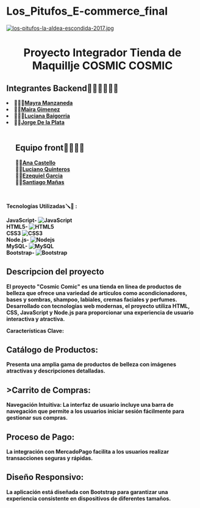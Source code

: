 # Los_Pitufos_E-commerce_final
[![los-pitufos-la-aldea-escondida-2017.jpg](https://i.postimg.cc/k4kMv3zn/los-pitufos-la-aldea-escondida-2017.jpg)](https://postimg.cc/xJ3S9797)
<h1 align="center">Proyecto Integrador Tienda de Maquillje COSMIC COSMIC</h1>


<h2> Integrantes 
    Backend👨🏽‍🔧👩🏽‍🔧</h2>
<li><b>👩🏽‍💻<a href="https://github.com/mayhrina30)">Mayra Manzaneda</a></b></li>
<li><b>👩‍💻<a href="https://github.com/mairaggimenez">Maira Gimenez</a></b></li>
<li><b>👩🏻‍💻<a href="https://github.com/LucianaBaigorria">Luciana Baigorria</a></b></li>
 <li><b>👨‍💻<a href="https://github.com/jorolio">Jorge De la Plata</a></b></li>

<br> 
<ul style="list-style-type: none;">
    <h2>Equipo front👨‍🎨👩‍🎨 </h2>

<li><b>👩‍💻<a href="https://github.com/anacastello19">Ana Castello</a></b></li>
<li><b>👨‍💻<a href="https://github.com/Luciano06663">Luciano Quinteros</a></b></li>
<li><b>👨‍💻<a href="https://github.com/EzequielgGarcia">Ezequiel Garcia</a></b></li>
<li><b>👨‍💻<a href="https://github.com/santimanas">Santiago Mañas</a></b></li>

  
</ul>
<br>

<b>Tecnologías Utilizadas🪛🔧 :<b><br>

JavaScript-  ![JavaScript](https://img.shields.io/badge/-JavaScript-yellow?style=flat-circle&logo=javascript) <br>
HTML5-       ![HTML5](https://img.shields.io/badge/-HTML5-yellow?style=flat-circle&logo=html5)<br>
CSS3         ![CSS3](https://img.shields.io/badge/-CSS3-yellow?style=flat-circle&logo=css3)<br>
Node.js-     <img alt="Nodejs" src="https://img.shields.io/badge/-Nodejs-43853d?style=flat-square&logo=Node.js&logoColor=white" /> <br>
MySQL-       <img alt="MySQL" src="https://img.shields.io/badge/-MySQL-45b8d8?style=flat-square&logo=react&logoColor=white" /> <br>
Bootstrap-   <img alt="Bootstrap" src="https://img.shields.io/badge/-Bootstrap-DD0031?style=flat-square&logo=Bootstrap&logoColor=white" /> <br>




<h2>  Descripcion del proyecto  </h2>

El proyecto "Cosmic Comic" es una tienda en línea de productos de belleza que ofrece una variedad de artículos como acondicionadores, bases y sombras, shampoo, labiales, cremas faciales y perfumes. Desarrollado con tecnologías web modernas, el proyecto utiliza HTML, CSS, JavaScript y Node.js para proporcionar una experiencia de usuario interactiva y atractiva.

Características Clave:

<h2>Catálogo de Productos:</h2> Presenta una amplia gama de productos de belleza con imágenes atractivas y descripciones detalladas.
<h2>>Carrito de Compras:</h2 Los usuarios pueden agregar productos a su carrito de compras, visualizar la cantidad de productos en tiempo real y ver un resumen detallado de su carrito.
<h2>Navegación Intuitiva:</h2> La interfaz de usuario incluye una barra de navegación que permite a los usuarios iniciar sesión fácilmente para gestionar sus compras.
<h2>Proceso de Pago:</h2> La integración con MercadoPago facilita a los usuarios realizar transacciones seguras y rápidas.
<h2>Diseño Responsivo:</h2> La aplicación está diseñada con Bootstrap para garantizar una experiencia consistente en dispositivos de diferentes tamaños.


